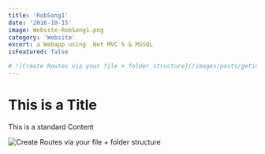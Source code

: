 ```yaml
---
title: 'RobSong1'
date: '2016-10-15'
image: Website-RobSong1.png
category: 'Website'
excert: a Webapp using .Net MVC 5 & MSSQL
isFeatured: false

# ![Create Routes via your file + folder structure](/images/posts/geting-started/getting-started-nextjs.png)
---
```

# This is a Title
This is a standard Content

![Create Routes via your file + folder structure](Website-RobSong1.png)